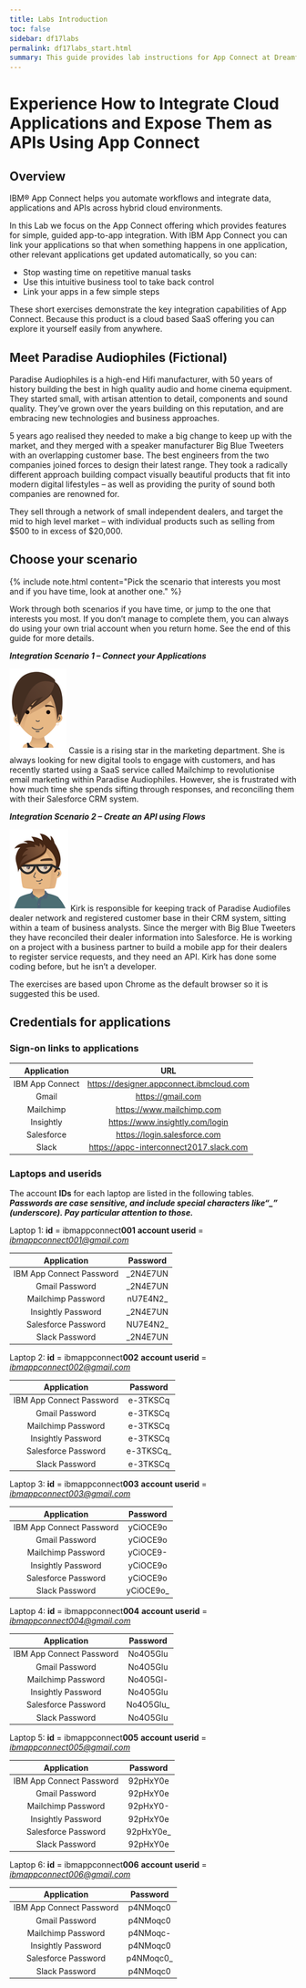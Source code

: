 ```yaml
---
title: Labs Introduction
toc: false
sidebar: df17labs
permalink: df17labs_start.html
summary: This guide provides lab instructions for App Connect at Dreamforce 2017.
---
```


# Experience How to Integrate Cloud Applications and Expose Them as APIs Using App Connect

## Overview
IBM® App Connect helps you automate workflows and integrate data, applications and APIs across hybrid cloud environments.

In this Lab we focus on the App Connect offering which provides features for simple, guided app-to-app integration. With IBM App Connect you can link your applications so that when something happens in one application, other relevant applications get updated automatically, so you can:

* Stop wasting time on repetitive manual tasks
* Use this intuitive business tool to take back control
* Link your apps in a few simple steps

These short exercises demonstrate the key integration capabilities of App Connect. Because this product is a cloud based SaaS offering you can explore it yourself easily from anywhere.

## Meet Paradise Audiophiles (Fictional)
Paradise Audiophiles is a high-end Hifi manufacturer, with 50 years of history building the best in high quality audio and home cinema equipment. They started small, with artisan attention to detail, components and sound quality. They’ve grown over the years building on this reputation, and are embracing new technologies and business approaches.

5 years ago realised they needed to make a big change to keep up with the market, and they merged with a speaker manufacturer Big Blue Tweeters with an overlapping customer base. The best engineers from the two companies joined forces to design their latest range. They took a radically different approach building compact visually beautiful products that fit into modern digital lifestyles – as well as providing the purity of sound both companies are renowned for.

They sell through a network of small independent dealers, and target the mid to high level market – with individual products such as selling from $500 to in excess of $20,000. 

##	Choose your scenario

{% include note.html content="Pick the scenario that interests you most and if you have time, look at another one." %}

Work through both scenarios if you have time, or jump to the one that interests you most. If you don’t manage to complete them, you can always do using your own trial account when you return home. See the end of this guide for more details.

***Integration Scenario 1 – Connect your Applications***

![](./images/df17labs/cassie.png) Cassie is a rising star in the marketing department. She is always looking for new digital tools to engage with customers, and has recently started using a SaaS service called Mailchimp to revolutionise email marketing within Paradise Audiophiles. However, she is frustrated with how much time she spends sifting through responses, and reconciling them with their Salesforce CRM system.

***Integration Scenario 2 – Create an API using Flows***

![](./images//df17labs/kirk.png) Kirk is responsible for keeping track of Paradise Audiofiles dealer network and registered customer base in their CRM system, sitting within a team of business analysts. Since the merger with Big Blue Tweeters they have reconciled their dealer information into Salesforce. He is working on a project with a business partner to build a mobile app for their dealers to register service requests, and they need an API. Kirk has done some coding before, but he isn’t a developer.

The exercises are based upon Chrome as the default browser so it is suggested this be used.

## Credentials for applications
### **Sign-on links to applications**

| Application | URL |
|:-----------:|:-------:|
| IBM App Connect | <https://designer.appconnect.ibmcloud.com> |
| Gmail | <https://gmail.com> |
| Mailchimp | <https://www.mailchimp.com> |
| Insightly | <https://www.insightly.com/login> |
| Salesforce | <https://login.salesforce.com> |
| Slack | <https://appc-interconnect2017.slack.com> |

### Laptops and userids
The account **IDs** for each laptop are listed in the following tables.    
***Passwords are case sensitive, and include special characters like“_” (underscore). Pay particular attention to those.***

Laptop 1: **id** = ibmappconnect**001**   **account userid** = *ibmappconnect001@gmail.com*

| Application | Password |
|:-----------:|:-------:|
| IBM App Connect Password | \_2N4E7UN |
| Gmail Password | \_2N4E7UN |
| Mailchimp Password | nU7E4N2_ |
| Insightly Password | \_2N4E7UN |
| Salesforce Password | NU7E4N2_ |
| Slack Password | _2N4E7UN |


Laptop 2: **id** = ibmappconnect**002**   **account userid** = *ibmappconnect002@gmail.com*

| Application | Password | 
|:-----------:|:-------:|
| IBM App Connect Password | e-3TKSCq |
| Gmail Password | e-3TKSCq |
| Mailchimp Password | e-3TKSCq |
| Insightly Password | e-3TKSCq |
| Salesforce Password | e-3TKSCq_ |
| Slack Password | e-3TKSCq |


Laptop 3: **id** = ibmappconnect**003**   **account userid** = *ibmappconnect003@gmail.com*

| Application | Password | 
|:-----------:|:-------:|
| IBM App Connect Password | yCiOCE9o |
| Gmail Password | yCiOCE9o |
| Mailchimp Password | yCiOCE9- |
| Insightly Password | yCiOCE9o |
| Salesforce Password | yCiOCE9o |
| Slack Password | yCiOCE9o_ |

Laptop 4: **id** = ibmappconnect**004**   **account userid** = *ibmappconnect004@gmail.com*

| Application | Password | 
|:-----------:|:-------:|
| IBM App Connect Password | No4O5Glu |
| Gmail Password | No4O5Glu |
| Mailchimp Password | No4O5Gl- |
| Insightly Password | No4O5Glu |
| Salesforce Password | No4O5Glu_ |
| Slack Password | No4O5Glu |

Laptop 5: **id** = ibmappconnect**005**   **account userid** = *ibmappconnect005@gmail.com*

| Application | Password | 
|:-----------:|:-------:|
| IBM App Connect Password | 92pHxY0e |
| Gmail Password | 92pHxY0e |
| Mailchimp Password | 92pHxY0- |
| Insightly Password | 92pHxY0e |
| Salesforce Password | 92pHxY0e_ |
| Slack Password | 92pHxY0e |

Laptop 6: **id** = ibmappconnect**006**   **account userid** = *ibmappconnect006@gmail.com*

| Application | Password | 
|:-----------:|:-------:|
| IBM App Connect Password | p4NMoqc0 |
| Gmail Password | p4NMoqc0 |
| Mailchimp Password | p4NMoqc- |
| Insightly Password | p4NMoqc0 |
| Salesforce Password | p4NMoqc0_ |
| Slack Password | p4NMoqc0 |

